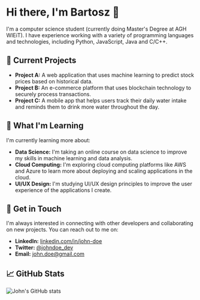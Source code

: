 # Hi there, I'm Bartosz 👋

I'm a computer science student (currently doing Master's Degree at AGH WIEiT). I have experience working with a variety of programming languages and technologies, including Python, JavaScript, Java and C/C++.

## 🔭 Current Projects

- **Project A:** A web application that uses machine learning to predict stock prices based on historical data.
- **Project B:** An e-commerce platform that uses blockchain technology to securely process transactions.
- **Project C:** A mobile app that helps users track their daily water intake and reminds them to drink more water throughout the day.

## 🌱 What I'm Learning

I'm currently learning more about:

- **Data Science:** I'm taking an online course on data science to improve my skills in machine learning and data analysis.
- **Cloud Computing:** I'm exploring cloud computing platforms like AWS and Azure to learn more about deploying and scaling applications in the cloud.
- **UI/UX Design:** I'm studying UI/UX design principles to improve the user experience of the applications I create.

## 💬 Get in Touch

I'm always interested in connecting with other developers and collaborating on new projects. You can reach out to me on:

- **LinkedIn:** [linkedin.com/in/john-doe](https://www.linkedin.com/in/john-doe/)
- **Twitter:** [@johndoe_dev](https://twitter.com/johndoe_dev)
- **Email:** john.doe@gmail.com

## 📈 GitHub Stats

![John's GitHub stats](https://github-readme-stats.vercel.app/api?username=bszlacht&show_icons=true&theme=dark) 

